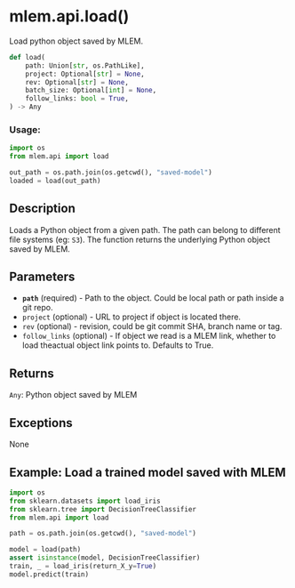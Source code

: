 # mlem.api.load()

Load python object saved by MLEM.

```py
def load(
    path: Union[str, os.PathLike],
    project: Optional[str] = None,
    rev: Optional[str] = None,
    batch_size: Optional[int] = None,
    follow_links: bool = True,
) -> Any
```

### Usage:

```py
import os
from mlem.api import load

out_path = os.path.join(os.getcwd(), "saved-model")
loaded = load(out_path)
```

## Description

Loads a Python object from a given path. The path can belong to different file
systems (eg: `S3`). The function returns the underlying Python object saved by
MLEM.

## Parameters

- **`path`** (required) - Path to the object. Could be local path or path inside
  a git repo.
- `project` (optional) - URL to project if object is located there.
- `rev` (optional) - revision, could be git commit SHA, branch name or tag.
- `follow_links` (optional) - If object we read is a MLEM link, whether to load
  theactual object link points to. Defaults to True.

## Returns

`Any`: Python object saved by MLEM

## Exceptions

None

## Example: Load a trained model saved with MLEM

```py
import os
from sklearn.datasets import load_iris
from sklearn.tree import DecisionTreeClassifier
from mlem.api import load

path = os.path.join(os.getcwd(), "saved-model")

model = load(path)
assert isinstance(model, DecisionTreeClassifier)
train, _ = load_iris(return_X_y=True)
model.predict(train)
```
